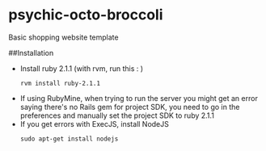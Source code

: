 # psychic-octo-broccoli
Basic shopping website template

##Installation
- Install ruby 2.1.1 (with rvm, run this : )
    ~~~
    rvm install ruby-2.1.1
    ~~~
- If using RubyMine, when trying to run the server you might get an error saying 
there's no Rails gem for project SDK, you need to go in the preferences
and manually set the project SDK to ruby 2.1.1
- If you get errors with ExecJS, install NodeJS
    ~~~
    sudo apt-get install nodejs
    ~~~